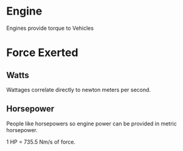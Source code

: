 # Engine

Engines provide torque to Vehicles

# Force Exerted

## Watts

Wattages correlate directly to newton meters per second.

## Horsepower

People like horsepowers so engine power can be provided in metric horsepower. 

1 HP = 735.5 Nm/s of force.

